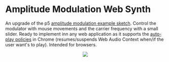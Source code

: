 # Amplitude Modulation Web Synth

An upgrade of the p5 [amplitude modulation example sketch](https://p5js.org/examples/sound-amplitude-modulation.html). Control the modulator with mouse movements and the carrier frequency with a small slider. Ready to implement inn any web application as it supports the [auto-play policies](https://developer.chrome.com/blog/autoplay/) in Chrome (resumes/suspends Web Audio Context when/if the user want's to play). Intended for browsers. 

<p align="center">
 <img src="./fig/fig.gif">
</p>
